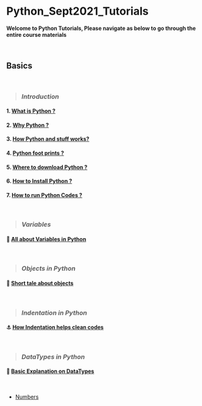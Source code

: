 # Python_Sept2021_Tutorials

**Welcome to Python Tutorials, Please navigate as below to go through the entire course materials**

&nbsp;

## Basics

&nbsp;

> ### ***Introduction***

#### 1. [What is Python ?](/Basics/1_Introduction/1_what_is.md)

#### 2. [Why Python ?](/Basics/1_Introduction/2_why_is.md)

#### 3. [How Python and stuff works?](/Basics/1_Introduction/3_how_is.md)

#### 4. [Python foot prints ?](/Basics/1_Introduction/4_footprints.md)

#### 5. [Where to download Python ?](/Basics/1_Introduction/5_where_to.md)

#### 6. [How to Install Python ?](/Basics/1_Introduction/6_install.md)

#### 7. [How to run Python Codes ?](/Basics/1_Introduction/7_how_to_run.md)

&nbsp;

> ### ***Variables***

#### :battery: [All about Variables in Python](Basics/2_Variables/explanation.md)

&nbsp;

> ### ***Objects in Python***

#### :dolphin: [Short tale about objects](Basics/3_Objects_in_python/explanation.md)

&nbsp;

> ### ***Indentation in Python***

#### :anchor: [How Indentation helps clean codes](Basics/4_Indentation/explanation.md)

&nbsp;

> ### ***DataTypes in Python***

#### :bicyclist: [Basic Explanation on DataTypes](Basics/5_Data_Types/explanation.md)

&nbsp;

- [Numbers](Basics/5_Data_Types/1_Numbers/explanation.md)

